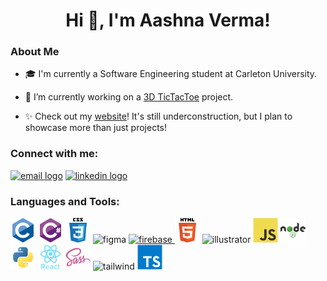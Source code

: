 <h1 align="center">Hi 👋, I'm Aashna Verma!</h1>

<h3>About Me</h3>

-   🎓 I'm currently a Software Engineering student at Carleton University.

-   🔭 I’m currently working on a [3D TicTacToe](https://github.com/Aashna-Verma/MegaTicTacToe) project.

-   ✨ Check out my [website](https://aashna-verma.github.io/)! It's still underconstruction, but I plan to showcase more
    than just projects!

<h3 align="left">Connect with me:</h3>
<p align="left">
<div align="left">
    <!-- <img src="https://img.shields.io/static/v1?message=Discord&logo=discord&label=&color=7289DA&logoColor=white&labelColor=&style=for-the-badge" height="35" alt="discord logo"  /> -->
    <a href="mailto:aashna.verma@outlook.com" target="blank">
        <img src="https://img.shields.io/static/v1?message=Email&logo=gmail&label=&color=D14836&logoColor=white&labelColor=&style=for-the-badge"
            height="35" alt="email logo" /></a>
    <a href="https://linkedin.com/in/https://www.linkedin.com/in/aashna-verma-000/" target="blank">
        <img src="https://img.shields.io/static/v1?message=LinkedIn&logo=linkedin&label=&color=0077B5&logoColor=white&labelColor=&style=for-the-badge"
            height="35" alt="linkedin logo" /></a>
</div>
</p>

<h3 align="left">Languages and Tools:</h3>
<p align="left" style>
    <a href="https://www.cprogramming.com/" target="_blank" rel="noreferrer" style="text-decoration: none;">
        <img src="https://raw.githubusercontent.com/devicons/devicon/master/icons/c/c-original.svg" alt="c" width="40"
            height="40" />
    </a>
    <a href="https://www.w3schools.com/cs/" target="_blank" rel="noreferrer" style="text-decoration: none;">
        <img src="https://raw.githubusercontent.com/devicons/devicon/master/icons/csharp/csharp-original.svg"
            alt="csharp" width="40" height="40" /> 
    </a> 
    <a href="https://www.w3schools.com/css/" target="_blank" rel="noreferrer" style="text-decoration: none;">
        <img
            src="https://raw.githubusercontent.com/devicons/devicon/master/icons/css3/css3-original-wordmark.svg"
            alt="css3" width="40" height="40" /> 
    </a> 
    <a href="https://www.figma.com/" target="_blank" rel="noreferrer" style="text-decoration: none;">
        <img src="https://www.vectorlogo.zone/logos/figma/figma-icon.svg" alt="figma" width="40" height="40" /> 
    </a> 
    <a href="https://firebase.google.com/" target="_blank" rel="noreferrer"> <img
            src="https://www.vectorlogo.zone/logos/firebase/firebase-icon.svg" 
            alt="firebase" width="40" height="40" />
    </a> 
    <a href="https://www.w3.org/html/" target="_blank" rel="noreferrer" style="text-decoration: none;"> 
        <img
            src="https://raw.githubusercontent.com/devicons/devicon/master/icons/html5/html5-original-wordmark.svg"
            alt="html5" width="40" height="40" /> 
    </a> 
    <a href="https://www.adobe.com/in/products/illustrator.html" target="_blank" rel="noreferrer" style="text-decoration: none;">
        <img
            src="https://www.vectorlogo.zone/logos/adobe_illustrator/adobe_illustrator-icon.svg" alt="illustrator"
            width="40" height="40" /> 
    </a> 
    <a href="https://developer.mozilla.org/en-US/docs/Web/JavaScript" target="_blank" rel="noreferrer" style="text-decoration: none;">
        <img
            src="https://raw.githubusercontent.com/devicons/devicon/master/icons/javascript/javascript-original.svg"
            alt="javascript" width="40" height="40" />
    </a> 
    <a href="https://nodejs.org" target="_blank" rel="noreferrer" style="text-decoration: none;"> 
        <img
            src="https://raw.githubusercontent.com/devicons/devicon/master/icons/nodejs/nodejs-original-wordmark.svg"
            alt="nodejs" width="40" height="40" /> 
    </a> 
    <a href="https://www.python.org" target="_blank" rel="noreferrer" style="text-decoration: none;"> 
        <img
            src="https://raw.githubusercontent.com/devicons/devicon/master/icons/python/python-original.svg"
            alt="python" width="40" height="40" /> 
    </a>
    <a href="https://reactjs.org/" target="_blank" rel="noreferrer" style="text-decoration: none;">
        <img src="https://raw.githubusercontent.com/devicons/devicon/master/icons/react/react-original-wordmark.svg"
            alt="react" width="40" height="40" />
    </a> 
    <a href="https://sass-lang.com" target="_blank" rel="noreferrer" style="text-decoration: none;">
        <img src="https://raw.githubusercontent.com/devicons/devicon/master/icons/sass/sass-original.svg" alt="sass"
            width="40" height="40" style="text-decoration: none" /> 
    </a> 
    <a href="https://tailwindcss.com/" target="_blank" rel="noreferrer" style="text-decoration: none">
        <img
            src="https://www.vectorlogo.zone/logos/tailwindcss/tailwindcss-icon.svg" alt="tailwind" width="40"
            height="40" /> 
    </a> 
    <a href="https://www.typescriptlang.org/" target="_blank" rel="noreferrer" style="text-decoration: none;"> 
        <img
            src="https://raw.githubusercontent.com/devicons/devicon/master/icons/typescript/typescript-original.svg"
            alt="typescript" width="40" height="40" /> 
    </a>
</p>
<!-- 
<p align="center">
  <img height="50%" width="auto" src ="https://github-readme-stats.vercel.app/api?username=aashna-verma&show_icons=true&count_private=true&theme=onedark&hide_border=true&hide=issues,contribs&bg_color=00000000">
  <img height="50%" width="auto" src ="https://github-readme-stats.vercel.app/api/top-langs/?username=aashna-verma&layout=compact&hide_border=true&theme=tokyonight&bg_color=00000000&langs_count=6&hide=jupyter%20notebook,tex,css,php&exclude_repo=Pacman-AI">
  <img src ="https://github-readme-streak-stats.herokuapp.com?user=aashna-verma&theme=onedark&hide_border=true&background=FFFFFF00">
  <br>
  <br>
</p> -->
